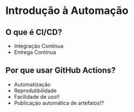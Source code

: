 # Introdução à Automação
## O que é CI/CD?
- Integração Contínua
- Entrega Contínua

## Por que usar GitHub Actions?
- Automatização
- Reprodutibilidade
- Facilidade de uso!!
- Publicação automática de artefatos!?